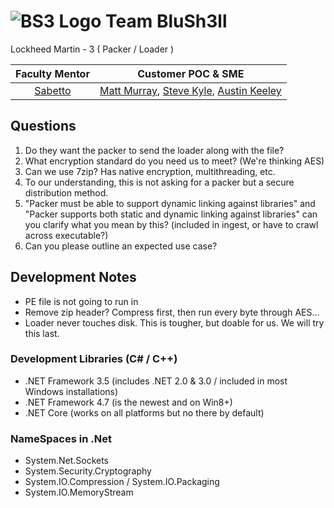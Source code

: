 # ![BS3 Logo](https://github.com/Buckaroo9/BluSh3ll/blob/master/blue_shell_64.jpg "BS3 Logo") Team BluSh3ll
Lockheed Martin - 3 ( Packer / Loader )

| Faculty Mentor              | Customer POC & SME |
| :-------------------------: |:------------------:|
| [Sabetto](mailto:rsabetto@gmu.edu) | [Matt Murray](mailto:matthew.m.murray@lmco.com), [Steve Kyle](mailto:steven.t.kyle@lmco.com), [Austin Keeley](mailto:austin.t.keeley@lmco.com) |

## Questions

1. Do they want the packer to send the loader along with the file?
2. What encryption standard do you need us to meet? (We're thinking AES)
3. Can we use 7zip? Has native encryption, multithreading, etc.
4. To our understanding, this is not asking for a packer but a secure distribution method.
5. "Packer must be able to support dynamic linking against libraries" and "Packer supports both static and dynamic linking against libraries" can you clarify what you mean by this? (included in ingest, or have to crawl across executable?)
6. Can you please outline an expected use case?

## Development Notes
- PE file is not going to run in
- Remove zip header?  Compress first, then run every byte through AES...
- Loader never touches disk.  This is tougher, but doable for us. We will try this last.

### Development Libraries (C# / C++)
- .NET Framework 3.5 (includes .NET 2.0 & 3.0 / included in most Windows installations)
- .NET Framework 4.7 (is the newest and on Win8+)
- .NET Core (works on all platforms but no there by default)
 
### NameSpaces in .Net
- System.Net.Sockets
- System.Security.Cryptography
- System.IO.Compression / System.IO.Packaging
- System.IO.MemoryStream
